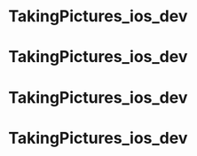 # TakingPictures_ios_dev
# TakingPictures_ios_dev
# TakingPictures_ios_dev
# TakingPictures_ios_dev
